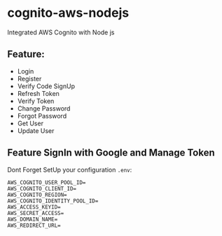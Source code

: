 # cognito-aws-nodejs
Integrated AWS Cognito with Node js

## Feature:

- Login
- Register
- Verify Code SignUp
- Refresh Token
- Verify Token
- Change Password
- Forgot Password
- Get User
- Update User

## Feature SignIn with Google and Manage Token

Dont Forget SetUp your configuration `.env`:
```
AWS_COGNITO_USER_POOL_ID=
AWS_COGNITO_CLIENT_ID=
AWS_COGNITO_REGION=
AWS_COGNITO_IDENTITY_POOL_ID=
AWS_ACCESS_KEYID=
AWS_SECRET_ACCESS=
AWS_DOMAIN_NAME=
AWS_REDIRECT_URL=

